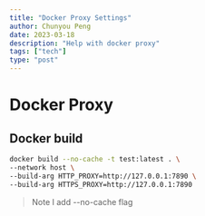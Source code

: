 ```yaml
---
title: "Docker Proxy Settings"
author: Chunyou Peng
date: 2023-03-18
description: "Help with docker proxy"
tags: ["tech"]
type: "post"
---
```


# Docker Proxy

## Docker build

```sh
docker build --no-cache -t test:latest . \
--network host \
--build-arg HTTP_PROXY=http://127.0.0.1:7890 \
--build-arg HTTPS_PROXY=http://127.0.0.1:7890
```

> Note I add --no-cache flag

